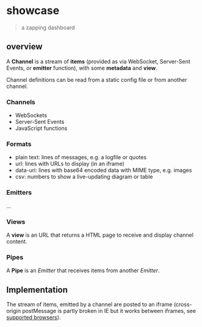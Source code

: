 # showcase
> a zapping dashboard

## overview

A **Channel** is a stream of **items** (provided as via WebSocket, Server-Sent
Events, or **emitter** function), with some **metadata** and **view**.

Channel definitions can be read from a static config file or from another
channel.

### Channels

* WebSockets
* Server-Sent Events
* JavaScript functions

### Formats

* plain text: lines of messages, e.g. a logfile or quotes
* url: lines with URLs to display (in an iframe)
* data-uri: lines with base64 encoded data with MIME type, e.g. images
* csv: numbers to show a live-updating diagram or table

### Emitters

...

### Views

A **view** is an URL that returns a HTML page to receive and display channel
content.

### Pipes

A **Pipe** is an *Emitter* that receives items from another *Emitter*.

## Implementation

The stream of items, emitted by a channel are posted to an iframe (cross-origin
postMessage is partly broken in IE but it works between iframes, see [supported
browsers](http://caniuse.com/#search=postMessage)).

